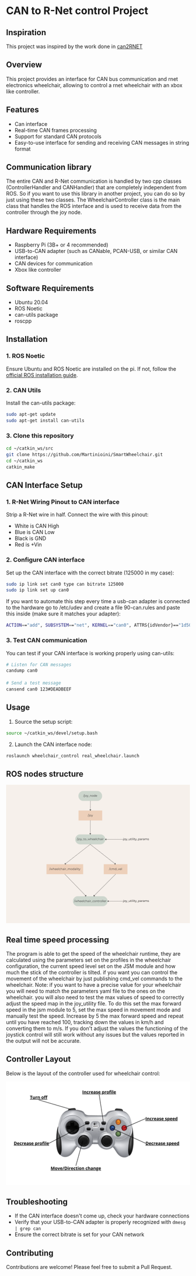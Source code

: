 # CAN to R-Net control Project

## Inspiration
This project was inspired by the work done in [can2RNET](https://github.com/redragonx/can2RNET)

## Overview
This project provides an interface for CAN bus communication and rnet electronics wheelchair, allowing to control a rnet wheelchair with an xbox like controller.

## Features
- Can interface 
- Real-time CAN frames processing
- Support for standard CAN protocols
- Easy-to-use interface for sending and receiving CAN messages in string format

## Communication library
The entire CAN and R-Net communication is handled by two cpp classes (ControllerHandler and CANHandler) that are completely independent from ROS. So if you want to use this library in another project, you can do so by just using these two classes. The WheelchairController class is the main class that handles the ROS interface and is used to receive data from the controller through the joy node.

## Hardware Requirements
- Raspberry Pi (3B+ or 4 recommended)
- USB-to-CAN adapter (such as CANable, PCAN-USB, or similar CAN interface)
- CAN devices for communication
- Xbox like controller

## Software Requirements
- Ubuntu 20.04
- ROS Noetic
- can-utils package
- roscpp

## Installation

### 1. ROS Noetic
Ensure Ubuntu and ROS Noetic are installed on the pi. If not, follow the [official ROS installation guide](http://wiki.ros.org/noetic/Installation/Ubuntu).

### 2. CAN Utils
Install the can-utils package:

```bash
sudo apt-get update
sudo apt-get install can-utils
```

### 3. Clone this repository
```bash
cd ~/catkin_ws/src
git clone https://github.com/Martinioini/SmartWheelchair.git
cd ~/catkin_ws
catkin_make
```

## CAN Interface Setup

### 1. R-Net Wiring Pinout to CAN interface
Strip a R-Net wire in half.
Connect the wire with this pinout:
- White is CAN High
- Blue is CAN Low
- Black is GND
- Red is +Vin

### 2. Configure CAN interface
Set up the CAN interface with the correct bitrate (125000 in my case):

```bash
sudo ip link set can0 type can bitrate 125000
sudo ip link set up can0
```

If you want to automate this step every time a usb-can adapter is connected to the hardware go to /etc/udev and create a file 90-can.rules and paste this inside (make sure it matches your adapter):

```bash
ACTION=="add", SUBSYSTEM=="net", KERNEL=="can0", ATTRS{idVendor}=="1d50", ATTRS{idProduct}=="606f", RUN+="/usr/bin/ip link set can0 up type can bitrate 125000"
```


### 3. Test CAN communication
You can test if your CAN interface is working properly using can-utils:

```bash
# Listen for CAN messages
candump can0

# Send a test message
cansend can0 123#DEADBEEF
```

## Usage

1. Source the setup script:
```bash
source ~/catkin_ws/devel/setup.bash
```

2. Launch the CAN interface node:
```bash
roslaunch wheelchair_control real_wheelchair.launch 
```

## ROS nodes structure
![ROS nodes](node_structure.png)

## Real time speed processing
The program is able to get the speed of the wheelchair runtime, they are calculated using the parameters set on the profiles in the wheelchair configuration, the current speed level set on the JSM module and how much the stick of the controller is tilted. if you want you can control the movement of the wheelchair by just publishing cmd_vel commands to the wheelchair.
Note: if you want to have a precise value for your wheelchair you will need to match the parameters yaml file to the ones on the wheelchair. you will also need to test the max values of speed to correctly adjust the speed map in the joy_utility file. To do this set the max forward speed in the jsm module to 5, set the max speed in movement mode and manually test the speed. Increase by 5 the max forward speed and repeat until you have reached 100, tracking down the values in km/h and converting them to m/s. If you don't adjust the values the functioning of the joystick control will still work without any issues but the values reported in the output will not be accurate.

## Controller Layout
Below is the layout of the controller used for wheelchair control:

![Controller Layout](Controller_layout.png)

## Troubleshooting
- If the CAN interface doesn't come up, check your hardware connections
- Verify that your USB-to-CAN adapter is properly recognized with `dmesg | grep can`
- Ensure the correct bitrate is set for your CAN network

## Contributing
Contributions are welcome! Please feel free to submit a Pull Request.

